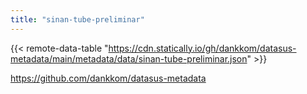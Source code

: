 ```yaml
---
title: "sinan-tube-preliminar"
---
```


{{< remote-data-table "https://cdn.statically.io/gh/dankkom/datasus-metadata/main/metadata/data/sinan-tube-preliminar.json" >}}

https://github.com/dankkom/datasus-metadata
